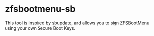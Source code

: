 # zfsbootmenu-sb
This tool is inspired by sbupdate, and allows you to sign ZFSBootMenu using your own Secure Boot Keys.

